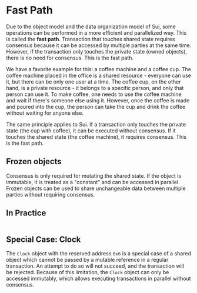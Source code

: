 # Fast Path

Due to the object model and the data organization model of Sui, some operations can be performed in
a more efficient and parallelized way. This is called the **fast path**. Transaction that touches
shared state requires consensus because it can be accessed by multiple parties at the same time.
However, if the transaction only touches the private state (owned objects), there is no need for
consensus. This is the fast path.

We have a favorite example for this: a coffee machine and a coffee cup. The coffee machine placed in
the office is a shared resource - everyone can use it, but there can be only one user at a time. The
coffee cup, on the other hand, is a private resource - it belongs to a specific person, and only
that person can use it. To make coffee, one needs to use the coffee machine and wait if there's
someone else using it. However, once the coffee is made and poured into the cup, the person can take
the cup and drink the coffee without waiting for anyone else.

The same principle applies to Sui. If a transaction only touches the private state (the cup with
coffee), it can be executed without consensus. If it touches the shared state (the coffee machine),
it requires consensus. This is the fast path.

## Frozen objects

Consensus is only required for mutating the shared state. If the object is immutable, it is treated
as a "constant" and can be accessed in parallel. Frozen objects can be used to share unchangeable
data between multiple parties without requiring consensus.

## In Practice

```move file=packages/samples/sources/programmability/fast-path.move anchor=main

```

## Special Case: Clock

The `Clock` object with the reserved address `0x6` is a special case of a shared object which cannot
be passed by a mutable reference in a regular transaction. An attempt to do so will not succeed, and
the transaction will be rejected. Because of this limitation, the `Clock` object can only be
accessed immutably, which allows executing transactions in parallel without consensus.

<!-- Add more on why and how -->
